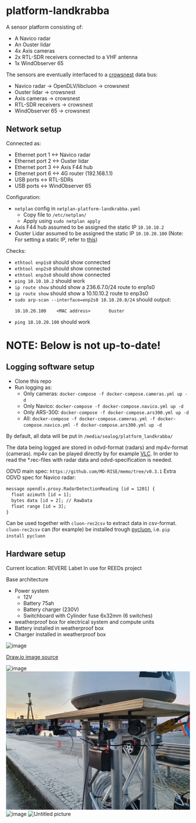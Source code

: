 # platform-landkrabba

A sensor platform consisting of:
- A Navico radar
- An Ouster lidar
- 4x Axis cameras
- 2x RTL-SDR receivers connected to a VHF antenna
- 1x WindObserver 65

The sensors are eventually interfaced to a [crowsnest](https://github.com/MO-RISE/crowsnest) data bus:
- Navico radar -> OpenDLV/libcluon -> crowsnest
- Ouster lidar -> crowsnest
- Axis cameras -> crowsnest
- RTL-SDR receivers -> crowsnest
- WindObserver 65 -> crowsnest

## Network setup

Connected as:
* Ethernet port 1 <-> Navico radar
* Ethernet port 2 <-> Ouster lidar
* Ethernet port 3 <-> Axis F44 hub
* Ethernet port 6 <-> 4G router (192.168.1.1)
* USB ports <-> RTL-SDRs
* USB ports <-> WindObserver 65

Configuration:

* `netplan` config in `netplan-platform-landkrabba.yaml`
    * Copy file to `/etc/netplan/`
    * Apply using `sudo netplan apply`
* Axis F44 hub assumed to be assigned the static IP `10.10.10.2`
* Ouster Lidar assumed to be assigned the static IP `10.10.20.100` (Note: For setting a static IP, refer to [this](https://forum.ouster.at/d/63-how-i-can-assign-static-ip-to-os1))

Checks:

* `ethtool enp1s0` should show connected
* `ethtool enp2s0` should show connected
* `ethtool enp3s0` should show connected
* `ping 10.10.10.2` should work
* `ip route show` should show a 236.6.7.0/24 route to enp1s0
* `ip route show` should show a 10.10.10.2 route to enp3s0
* `sudo arp-scan --interface=enp2s0 10.10.20.0/24` should output:
  ```
  10.10.20.100    <MAC address>       Ouster
  ```
* `ping 10.10.20.100` should work


# NOTE: Below is not up-to-date!
  
## Logging software setup

* Clone this repo
* Run logging as:
    * Only cameras: `docker-compose -f docker-compose.cameras.yml up -d`
    * Only Navico: `docker-compose -f docker-compose.navico.yml up -d`
    * Only ARS-300: `docker-compose -f docker-compose.ars300.yml up -d`
    * All: `docker-compose -f docker-compose.cameras.yml -f docker-compose.navico.yml -f docker-compose.ars300.yml up -d`

By default, all data will be put in `/media/sealog/platform_landkrabba/`

The data being logged are stored in odvd-format (radars) and mp4v-format (cameras). mp4v can be played directly by for example [VLC](https://www.videolan.org/). In order to read the *.rec-files with radar data and odvd-specification is needed.

ODVD main spec: `https://github.com/MO-RISE/memo/tree/v0.3.1`
Extra ODVD spec for Navico radar:
```
message opendlv.proxy.RadarDetectionReading [id = 1201] {
  float azimuth [id = 1];
  bytes data [id = 2]; // RawData
  float range [id = 3];
}
```

Can be used together with `cluon-rec2csv` to extract data in csv-format. `cluon-rec2csv` can (for example) be installed trough [pycluon](https://github.com/MO-RISE/pycluon), i.e. `pip install pycluon`



## Hardware setup

Current location: REVERE Labet 
In use for REEDs project 

Base architecture 
- Power system 
   - 12V 
   - Battery 75ah 
   - Battery charger (230V)
   - Switchboard with Cylinder fuse 6x32mm (6 switches)
- weatherproof box for electrical system and compute units 
- Battery installed in weatherproof box
- Charger installed in weatherproof box

![image](https://user-images.githubusercontent.com/36690474/145045628-fd7898c7-4946-43c4-b808-15ec29450f91.png)

[Draw.io image source](https://risecloud-my.sharepoint.com/:u:/g/personal/ted_sjoblom_ri_se/EY4vCbqoZQ5EkSwt1cZGcOkBLVDilikyGcOJKVD8jE3cgA?e=7hvwcj) 

![image](photos/20211221_083533.jpg)
![image](photos/20211221_083604.jpg)
![image](photos/20211221_114753.jpg)
![Untitled picture](https://user-images.githubusercontent.com/36690474/149301345-a61ca7d6-5868-4c8b-ada7-d0dabbe5560b.png)
